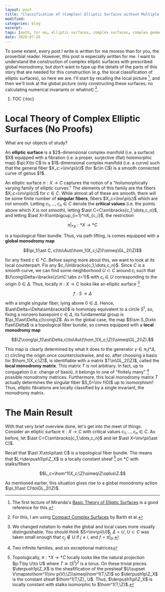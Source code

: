 ```yaml
---
layout: post
title: "Classification of (Complex) Elliptic Surfaces without Multiple Fibers"
modified:
categories: blog
excerpt:
tags: [math, for me, elliptic surfaces, complex surfaces, complex geometry, algebraic geometry, monodromy]
date: 2020-07-26
---
```


To some extent, every post I write is written for me moreso than for you, the proverbial reader. However, this post is especially written for me. I want to understand the construction of complex elliptic surfaces with prescribed global monodromy, but don't want to type up the details of the parts of this story that are needed for this construction (e.g. the local classification of elliptic surfaces), so here we are. I'll start by recalling the local picture [^1], and then we'll look at the global picture (only constructing these surfaces; no calculating numerical invariants or whatnot) [^2].

1. TOC
{:toc}

# Local Theory of Complex Elliptic Surfaces (No Proofs)

What are our objects of study?
<div class="definition">
    An <b>elliptic surface</b> is a $2$-dimensional complex manifold (i.e. a surface) $X$ equipped with a fibration (i.e. a proper, surjective (flat) holomorphic map) $\pi:X\to C$ to a $1$-dimensional complex manifold (i.e. a curve) such that the general fiber $X_c:=\inv\pi(c)$ (for $c\in C$) is a smooth connected curve of genus $1$.
</div>

An elliptic surface $\pi:X\to C$ captures the notion of a "holomorphically varying family of elliptic curves." The elements of this family are the fibers $X_c=\inv\pi(c)$ for $c\in C$. While almost all of these are smooth, there will be some finite number of <b>singular fibers</b>, fibers $X_c=\inv\pi(c)$ which are not smooth. Letting $c_1,\dots,c_n\in C$ denote the <b>critical values</b> (i.e. the points above which $X$ is not smooth), letting $\ast C=C\sm\bracks{c_1,\dots,c_n}$, and letting $\ast X=X\sm\bigcup_{i=1}^nX_{c_i}$, the restriction

$$\pi\vert_{\ast X}:\ast X\to\ast C$$

is a topological fiber bundle. Thus, via path lifting, is comes equipped with a <b>global monodromy map</b>

$$\pi_1(\ast C, c)\to\Aut(\hom_1(X_c;\Z))\simeq\GL_2(\Z)$$

for any fixed $c\in\ast C$. Before saying more about this, we want to look at its local counterpart. Fix any $c_i\in\bracks{c_1,\dots,c_n}$. Since $C$ is a smooth curve, we can find some neighborhood $U\subset C$ around $c_i$ such that $U\cong\Delta=\bracks{z\in\C:\abs z<1}$ with $c_i\in U$ corresponding to the origin $0\in\Delta$. Thus, locally $\pi:X\to C$ looks like an elliptic surface [^3]

$$f:S\to\Delta$$

with a single singular fiber, lying above $0\in\Delta$. Hence, $\ast\Delta=\Delta\sm\bracks0$ is homotopy equivalent to a circle $S^1$, so, fixing a nonzero basepoint $c\in\Delta$, its fundamental group is $\pi_1(\ast\Delta,c)\cong\Z$. As in the global case, the map $S\sm S_0\xto f\ast\Delta$ is a topological fiber bundle, so comes equipped with a <b>local monodromy map</b>

$$\Z\cong\pi_1(\ast\Delta,c)\to\Aut(\hom_1(X_c;\Z))\simeq\GL_2(\Z).$$

This map is clearly determined by what it does to the generator $\gamma\in\pi_1(\ast\Delta,c)$ circling the origin once counterclockwise, and so, after choosing a basis for $\hom_1(X_c;\Z)$, is identifiable with a matrix $T\in\GL_2(\Z)$, called the <b>local monodromy matrix</b>. This matrix $T$ is not arbitrary. In fact, up to conjugation (i.e. change of basis), it belongs to one of "finitely many" [^4] possible monodromy matrices. Furthermore, this local monodromy matrix $T$ actually determines the singular fiber $S_0=\inv f(0)$ up to isomorphism! Thus, elliptic fibrations are locally classified by a single invariant, the monodromy matrix.

# The Main Result

With that very brief overview done, let's get into the meet of things. Consider an elliptic surface $\pi:X\to C$ with critical values $c_1,\dots,c_n\in C$. As before, let $\ast C=C\sm\bracks{c_1,\dots,c_n}$ and let $\ast X=\inv\pi(\ast C)$.

Recall that $\ast X\xto\pi\ast C$ is a topological fiber bundle. The means that $L=\derpush1\pi\Z_X$ is a locally constant sheaf [^5] on $\ast C$ with stalks/fibers

$$L_c=\hom^1(X_c;\Z)\simeq\Z\oplus\Z.$$

As mentioned earlier, this situation gives rise to a global monodromy action $\pi_1(\ast C)\to\GL_2(\Z)$. 

[^1]: The first lecture of Miranda's [Basic Theory of Elliptic Surfaces](https://www.math.colostate.edu/~miranda/) is a good reference for this.
[^2]: For this, I am using [Compact Complex Surfaces](https://link.springer.com/book/10.1007/978-3-642-96754-2) by Barth et al.
[^3]: We changed notation to make the global and local cases more visually distinguishable. You should think $S=\inv\pi(U)$, $\Delta=U$, $U\subset C$ was taken small enough that $c_j\not\in U$ if $j\neq i$, and $f=\pi\vert_S$.
[^4]: Two infinite families, and six exceptional matrices
[^5]: Topologically, $\pi:\ast X\to\ast C$ locally looks like the natural projection $p:T\by U\to U$ where $T\cong(S^1)^2$ is a torus. On these trivial pieces. $\derpush1p\Z_X$ is the sheafification of the presheaf $U\supset V\mapsto\hom^1(\inv p(V);\Z)\simeq\hom^1(T;\Z)$ so $\derpush1p\Z_X$ is the constant sheaf $\hom^1(T;\Z)_ U$. Thus, $\derpush1\pi\Z_X$ is locally constant with stalks isomorphic to $\hom^1(T;\Z)$.